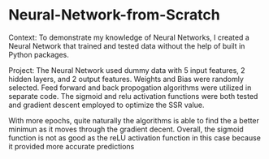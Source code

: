 # Neural-Network-from-Scratch

Context:
To demonstrate my knowledge of Neural Networks, I created a Neural Network that trained and tested data without the help of built in Python packages. 

Project:
The Neural Network used dummy data with 5 input features, 2 hidden layers, and 2 output features. Weights and Bias were randomly selected. Feed forward and back propogation algorithms were utilized in separate code. The sigmoid and relu activation functions were both tested and gradient descent employed to optimize the SSR value. 

With more epochs, quite naturally the algorithms is able to find the a better minimun as it moves through the gradient decent. Overall, the sigmoid function is not as good as the reLU activation function in this case because it provided more accurate predictions


